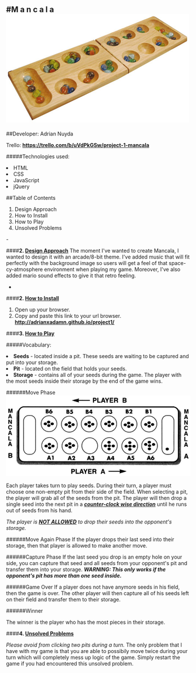 #M a n c a l a
![alt tag](assets/Mancala.jpg)
-
##Developer: Adrian Nuyda

Trello: <b>https://trello.com/b/uVdPkGSw/project-1-mancala</b>

#####Technologies used:
<li> HTML
<li> CSS
<li> JavaScript
<li> jQuery

##Table of Contents
<ol>
	<li> Design Approach
	<li> How to Install
	<li> How to Play
	<li> Unsolved Problems
</ol>
-

####<b>2. <u>Design Approach</u></b>
The moment I've wanted to create Mancala, I wanted to design it with an arcade/8-bit theme. I've added music that will fit perfectly with the background image so users will get a feel of that space-cy-atmosphere environment when playing my game. Moreover, I've also added mario sound effects to give it that retro feeling.

-
####<b>2. <u>How to Install</u></b>

1. Open up your browser.
2. Copy and paste this link to your url browser. <b>
http://adrianxadamn.github.io/project1/ </b>

####<b>3. <u>How to Play</u></b>

#####Vocabulary:

<li><b>Seeds</b> - located inside a pit. These seeds are waiting to be captured and put into your storage.
<li><b>Pit</b>  - located on the field that holds your seeds. 
<li><b>Storage</b>  - contains all of your seeds during the game. The player with the most seeds inside their storage by the end of the game wins.

######Move Phase
![alt tag](assets/mancala2.jpg)

Each player takes turn to play seeds. During their turn, a player must choose one non-empty pit from their side of the field. When selecting a pit, the player will grab all of the seeds from the pit. The player will then drop a single seed into the next pit in a <b><u><i>counter-clock wise direction</b></u></i> until he runs out of seeds from his hand. 

<i> The player is <u><b>NOT ALLOWED</u></b> to drop their seeds into the opponent's storage. 
</i>

######Move Again Phase
If the player drops their last seed into their storage, then that player is allowed to make another move. 


######Capture Phase
If the last seed you drop is an empty hole on your side, you can capture that seed and all seeds from your opponent's pit and transfer them into your storage. <i><b> WARNING: This only works if the opponent's pit has more than one seed inside.</i></b>

######Game Over
If a player does not have anymore seeds in his field, then the game is over. The other player will then capture all of his seeds left on their field and transfer them to their storage.

######Winner

The winner is the player who has the most pieces in their storage.
	
####<b>4. <u>Unsolved Problems</u></b>

<i>Please avoid from clicking two pits during a turn.</i> The only problem that I have with my game is that you are able to possibily move twice during your turn which will completely mess up logic of the game. Simply restart the game if you had encountered this unsolved problem.

